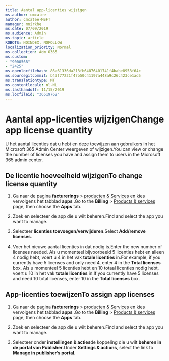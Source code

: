 ```yaml
---
title: Aantal app-licenties wijzigen
ms.author: cmcatee
author: cmcatee-MSFT
manager: mnirkhe
ms.date: 07/09/2019
ms.audience: Admin
ms.topic: article
ROBOTS: NOINDEX, NOFOLLOW
localization_priority: Normal
ms.collection: Adm_O365
ms.custom:
- "9000568"
- "2425"
ms.openlocfilehash: 86a61336da218fb64876401741f4babe8958f64c
ms.sourcegitcommit: b43f77221f47b50c41197a448a9c26c423ce1ad5
ms.translationtype: MT
ms.contentlocale: nl-NL
ms.lasthandoff: 11/15/2019
ms.locfileid: "36519762"
---
```

# <a name="change-app-license-quantity"></a><span data-ttu-id="d4587-102">Aantal app-licenties wijzigen</span><span class="sxs-lookup"><span data-stu-id="d4587-102">Change app license quantity</span></span>

<span data-ttu-id="d4587-103">U het aantal licenties dat u hebt en deze toewijzen aan gebruikers in het Microsoft 365 Admin Center weergeven of wijzigen.</span><span class="sxs-lookup"><span data-stu-id="d4587-103">You can view or change the number of licenses you have and assign them to users in the Microsoft 365 admin center.</span></span> 

## <a name="to-change-license-quantity"></a><span data-ttu-id="d4587-104">De licentie hoeveelheid wijzigen</span><span class="sxs-lookup"><span data-stu-id="d4587-104">To change license quantity</span></span>

1. <span data-ttu-id="d4587-105">Ga naar de pagina **facturerings** > [producten & Services](https://go.microsoft.com/fwlink/p/?linkid=842054) en kies vervolgens het tabblad **apps** .</span><span class="sxs-lookup"><span data-stu-id="d4587-105">Go to the **Billing** > [Products & services](https://go.microsoft.com/fwlink/p/?linkid=842054) page, then choose the **Apps** tab.</span></span>

2. <span data-ttu-id="d4587-106">Zoek en selecteer de app die u wilt beheren.</span><span class="sxs-lookup"><span data-stu-id="d4587-106">Find and select the app you want to manage.</span></span>  

3. <span data-ttu-id="d4587-107">Selecteer **licenties toevoegen/verwijderen**.</span><span class="sxs-lookup"><span data-stu-id="d4587-107">Select **Add/remove licenses**.</span></span>

4. <span data-ttu-id="d4587-108">Voer het nieuwe aantal licenties in dat nodig is.</span><span class="sxs-lookup"><span data-stu-id="d4587-108">Enter the new number of licenses needed.</span></span> <span data-ttu-id="d4587-109">Als u momenteel bijvoorbeeld 5 licenties hebt en alleen 4 nodig hebt, voert u 4 in het vak **totale licenties** in.</span><span class="sxs-lookup"><span data-stu-id="d4587-109">For example, if you currently have 5 licenses and only need 4, enter 4 in the **Total licenses** box.</span></span> <span data-ttu-id="d4587-110">Als u momenteel 5 licenties hebt en 10 totaal licenties nodig hebt, voert u 10 in het vak **totale licenties** in.</span><span class="sxs-lookup"><span data-stu-id="d4587-110">If you currently have 5 licenses and need 10 total licenses, enter 10 in the **Total licenses** box.</span></span>

## <a name="to-assign-app-licenses"></a><span data-ttu-id="d4587-111">App-licenties toewijzen</span><span class="sxs-lookup"><span data-stu-id="d4587-111">To assign app licenses</span></span>

1. <span data-ttu-id="d4587-112">Ga naar de pagina **facturerings** > [producten & Services](https://go.microsoft.com/fwlink/p/?linkid=842054) en kies vervolgens het tabblad **apps** .</span><span class="sxs-lookup"><span data-stu-id="d4587-112">Go to the **Billing** > [Products & services](https://go.microsoft.com/fwlink/p/?linkid=842054) page, then choose the **Apps** tab.</span></span>

2. <span data-ttu-id="d4587-113">Zoek en selecteer de app die u wilt beheren.</span><span class="sxs-lookup"><span data-stu-id="d4587-113">Find and select the app you want to manage.</span></span>  

3. <span data-ttu-id="d4587-114">Selecteer onder **instellingen & acties**de koppeling die u wilt **beheren in de portal van Publisher**.</span><span class="sxs-lookup"><span data-stu-id="d4587-114">Under **Settings & actions**, select the link to **Manage in publisher’s portal**.</span></span>